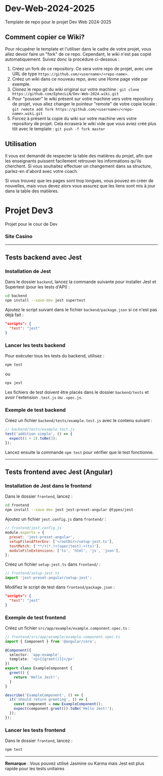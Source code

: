 # Dev-Web-2024-2025

Template de repo pour le projet Dev Web 2024-2025

## Comment copier ce Wiki?

Pour récupérer le template et l'utiliser dans le cadre de votre projet, vous allez devoir faire un "fork" de ce repo. Cependant, le wiki n'est pas copié automatiquement. Suivez donc la procédure ci-dessous :

1.  Créez un fork de ce repository. Ce sera votre repo de projet, avec une URL de type `https://github.com/<username>/<repo-name>`.
2.  Créez un wiki dans ce nouveau repo, avec une Home page vide par exemple.
3.  Clonez le repo git du wiki original sur votre machine : `git clone https://github.com/EphecLLN/Dev-Web-2024.wiki.git`
4.  Pour "pousser" le wiki présent sur votre machine vers votre repository de projet, vous allez changer le pointeur "remote" de votre copie locale :
    `git remote add fork https://github.com/<username>/<repo-name>.wiki.git`
5.  Forcez à présent la copie du wiki sur votre machine vers votre repository de projet. Cela écrasera le wiki vide que vous aviez créé plus tôt avec le template : `git push -f fork master`

## Utilisation

Il vous est demandé de respecter la table des matières du projet, afin que les enseignants puissent facilement retrouver les informations qu'ils cherchent. Si vous souhaitez effectuer un changement dans sa structure, parlez-en d'abord avec votre coach.

Si vous trouvez que les pages sont trop longues, vous pouvez en créer de nouvelles, mais vous devez alors vous assurez que les liens sont mis à jour dans la table des matières.

# Projet Dev3

Projet pour le cour de Dev

### Site Casino

---

## Tests backend avec Jest

### Installation de Jest

Dans le dossier `backend`, lancez la commande suivante pour installer Jest et Supertest (pour les tests d'API) :

```sh
cd backend
npm install --save-dev jest supertest
```

Ajoutez le script suivant dans le fichier `backend/package.json` si ce n'est pas déjà fait :

```json
"scripts": {
  "test": "jest"
}
```

### Lancer les tests backend

Pour exécuter tous les tests du backend, utilisez :

```sh
npm test
```
ou
```sh
npx jest
```

Les fichiers de test doivent être placés dans le dossier `backend/tests` et avoir l'extension `.test.js` ou `.spec.js`.

### Exemple de test backend

Créez un fichier `backend/tests/example.test.js` avec le contenu suivant :

```javascript
// backend/tests/example.test.js
test('addition simple', () => {
  expect(1 + 2).toBe(3);
});
```

Lancez ensuite la commande `npm test` pour vérifier que le test fonctionne.

---

## Tests frontend avec Jest (Angular)

### Installation de Jest dans le frontend

Dans le dossier `frontend`, lancez :

```sh
cd frontend
npm install --save-dev jest jest-preset-angular @types/jest
```

Ajoutez un fichier `jest.config.js` dans `frontend/` :

```javascript
// frontend/jest.config.js
module.exports = {
  preset: 'jest-preset-angular',
  setupFilesAfterEnv: ['<rootDir>/setup-jest.ts'],
  testMatch: ['**/+(*.)+(spec|test).+(ts)'],
  moduleFileExtensions: ['ts', 'html', 'js', 'json'],
};
```

Créez un fichier `setup-jest.ts` dans `frontend/` :

```typescript
// frontend/setup-jest.ts
import 'jest-preset-angular/setup-jest';
```

Modifiez le script de test dans `frontend/package.json` :

```json
"scripts": {
  "test": "jest"
}
```

### Exemple de test frontend

Créez un fichier `src/app/example/example.component.spec.ts` :

```typescript
// frontend/src/app/example/example.component.spec.ts
import { Component } from '@angular/core';

@Component({
  selector: 'app-example',
  template: '<p>{{greet()}}</p>'
})
export class ExampleComponent {
  greet() {
    return 'Hello Jest!';
  }
}

describe('ExampleComponent', () => {
  it('should return greeting', () => {
    const component = new ExampleComponent();
    expect(component.greet()).toBe('Hello Jest!');
  });
});
```

### Lancer les tests frontend

Dans le dossier `frontend`, lancez :

```sh
npm test
```

---

**Remarque** : Vous pouvez utilisé Jasmine ou Karma mais Jest est plus rapide pour les tests unitaires
